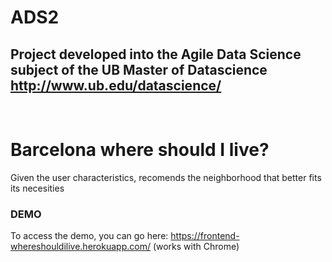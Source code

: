 # ADS2
## Project developed into the Agile Data Science subject of the UB Master of Datascience http://www.ub.edu/datascience/
<br>

# Barcelona where should I live?
Given the user characteristics, recomends the neighborhood that better fits its necesities

### DEMO
To access the demo, you can go here: https://frontend-whereshouldilive.herokuapp.com/ (works with Chrome)




